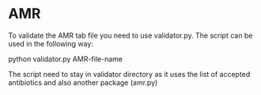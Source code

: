 # AMR

To validate the AMR tab file you need to use validator.py. The script can be used in the following way:

python validator.py AMR-file-name

The script need to stay in validator directory as it uses the list of accepted antibiotics and also another package (amr.py)

